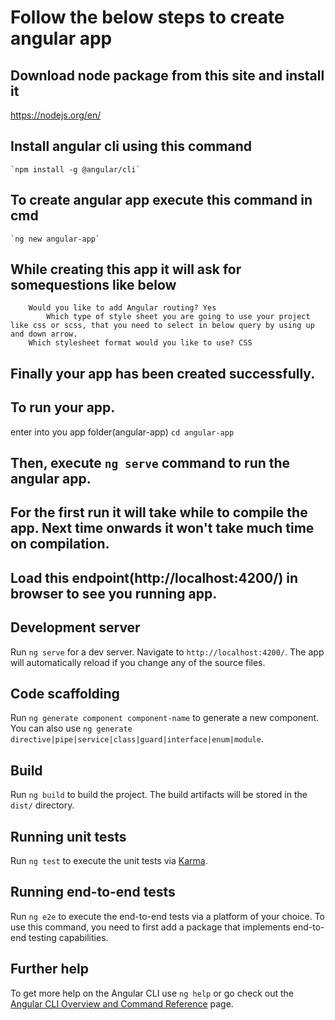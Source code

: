 # Follow the below steps to create angular app

## Download node package from this site and install it
   https://nodejs.org/en/
   
## Install angular cli using this command 
	`npm install -g @angular/cli`
	
## To create angular app execute this command in cmd 
	`ng new angular-app`
	
## While creating this app it will ask for somequestions like below
		Would you like to add Angular routing? Yes
			Which type of style sheet you are going to use your project like css or scss, that you need to select in below query by using up and down arrow.
		Which stylesheet format would you like to use? CSS
		
## Finally your app has been created successfully.

## To run your app.
   enter into you app folder(angular-app)
		`cd angular-app`
		
## Then, execute `ng serve` command to run the angular app.
	
## For the first run it will take while to compile the app.  Next time onwards it won't take much time on compilation.

## Load this endpoint(http://localhost:4200/) in browser to see you running app.

## Development server

Run `ng serve` for a dev server. Navigate to `http://localhost:4200/`. The app will automatically reload if you change any of the source files.

## Code scaffolding

Run `ng generate component component-name` to generate a new component. You can also use `ng generate directive|pipe|service|class|guard|interface|enum|module`.

## Build

Run `ng build` to build the project. The build artifacts will be stored in the `dist/` directory.

## Running unit tests

Run `ng test` to execute the unit tests via [Karma](https://karma-runner.github.io).

## Running end-to-end tests

Run `ng e2e` to execute the end-to-end tests via a platform of your choice. To use this command, you need to first add a package that implements end-to-end testing capabilities.

## Further help

To get more help on the Angular CLI use `ng help` or go check out the [Angular CLI Overview and Command Reference](https://angular.io/cli) page.
